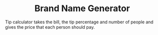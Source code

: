 <h1 align="center" id="title">Brand Name Generator</h1>

<p>Tip calculator takes the bill, the tip percentage and number of people and gives the price that each person should pay.</p>
